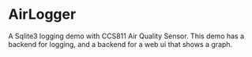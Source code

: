 # AirLogger
A Sqlite3 logging demo with CCS811 Air Quality Sensor. This demo has a backend for logging, and a backend for a web ui that shows a graph.
